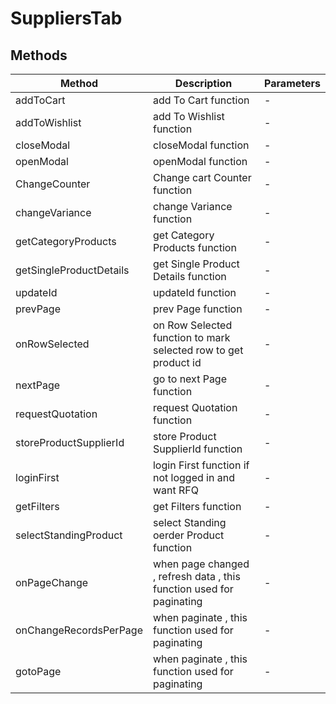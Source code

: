 # SuppliersTab

## Methods

<!-- @vuese:SuppliersTab:methods:start -->
|Method|Description|Parameters|
|---|---|---|
|addToCart|add To Cart function|-|
|addToWishlist|add To Wishlist function|-|
|closeModal|closeModal function|-|
|openModal|openModal function|-|
|ChangeCounter|Change cart Counter function|-|
|changeVariance|change Variance function|-|
|getCategoryProducts|get Category Products function|-|
|getSingleProductDetails|get Single Product Details function|-|
|updateId|updateId function|-|
|prevPage|prev Page function|-|
|onRowSelected|on Row Selected function to mark selected row to get product id|-|
|nextPage|go to next Page function|-|
|requestQuotation|request Quotation function|-|
|storeProductSupplierId|store Product SupplierId function|-|
|loginFirst|login First function if not logged in and want RFQ|-|
|getFilters|get Filters function|-|
|selectStandingProduct|select Standing oerder Product function|-|
|onPageChange|when page changed  ,  refresh data  , this function used for paginating|-|
|onChangeRecordsPerPage|when paginate  , this function used for paginating|-|
|gotoPage|when paginate  , this function used for paginating|-|

<!-- @vuese:SuppliersTab:methods:end -->


